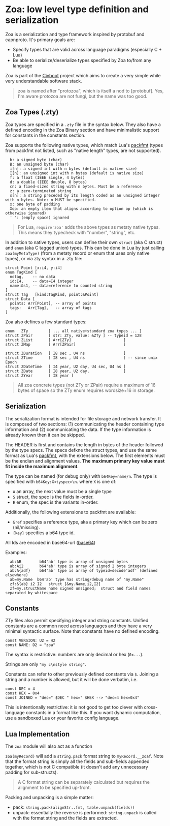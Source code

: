 # Zoa: low level type definition and serialization

Zoa is a serialization and type framework inspired by protobuf and capnproto.
It's primary goals are:

* Specify types that are valid across language paradigms (especially C + Lua)
* Be able to serialize/deserialize types specified by Zoa to/from any language

Zoa is part of the [Civboot] project which aims to create a very simple while
very understandable software stack.

> zoa is named after "protozoa", which is itself a nod to [protobuf]. Yes, I'm
  aware protozoa are not fungi, but the name was too good.

## Zoa Types (.zty)

Zoa types are specified in a `.zty` file in the syntax below. They also have a
defined encoding in the Zoa Binary section and have minimalistic support
for constants in the constants section.

Zoa supports the following native types, which match Lua's [packfmt][packfmt]
(types from packfmt not listed, such as "native length" types, are not supported).

```
  b: a signed byte (char)
  B: an unsigned byte (char)
  i[n]: a signed int with n bytes (default is native size)
  I[n]: an unsigned int with n bytes (default is native size)
  f: a float (IEEE single, 4 bytes)
  d: a double (IEEE double, 8 bytes)
  cn: a fixed-sized string with n bytes. Must be a reference
  z: a zero-terminated string
  s[n]: a string preceded by its length coded as an unsigned integer with n bytes. Note: n MUST be specified.
  x: one byte of padding
  Xop: an empty item that aligns according to option op (which is otherwise ignored)
  ' ': (empty space) ignored
```

> For Lua, `require'zoa'` adds the above types as metaty native types. This means
> they typecheck with "number", "string", etc.

In addition to native types, users can define their own `struct` (aka C struct)
and `enum` (aka C tagged union) types. This can be done in Lua by just calling
`zoa(myMetaType)` (from a metaty record or enum that uses only native types), or via zty syntax in a .zty file:

```
struct Point [x:i4, y:i4]
enum TagKind [
  notag,    -- no data
  id:I4,    -- data=I4 integer
  name:&s1, -- data=reference to counted string
]
struct Tag   [kind:TagKind, point:&Point]
struct Data [
  points: Arr[Point], -- array of points
  tags:   Arr[Tag],   -- array of tags
]
```

Zoa also defines a few standard types:

```
enum   ZTy         [ ... all native+standard zoa types ... ]
struct ZPair       [ str: ZTy, value: &ZTy ] -- typeid = 128
struct ZList       [ Arr[ZTy]                       ]
struct ZMap        [ Arr[ZPair]                     ]

struct ZDuration   [ I8 sec , U4 ns                 ]
struct ZTime       [ I8 sec , U4 ns                 ] -- since unix Epoch
struct ZDateTime   [ I4 year, U2 day, U4 sec, U4 ns ]
struct ZDate       [ I8 year, U2 day,               ]
struct ZYear       [ I8 year ]
```

> All zoa concrete types (not ZTy or ZPair) require a maximum of 16 bytes of space so the ZTy enum requires
wordsize+16 in storage.

## Serialization

The serialization format is intended for file storage and network transfer.
It is composed of two sections: (1) communicating the header containing type
information and (2) communicating the data. If the type information is already
known then it can be skipped.

The HEADER is first and contains the length in bytes of the header followed by the type specs.
The specs defkne the struct types, and use the same format as  Lua's [packfmt],
with the extensions below. The first elements must be
the endian and alignment values. **The maximum primary key value must fit inside the
maximum alignment**.

The type can be named (for debug only) with `b64Key=name/n`. The type is specified with `b64Key:X<tyspec>\n`.  where `X` is one of:

* `A` an array, the next value must be a single type
* `S` struct, the spec is the fields in-order.
* `E` enum, the spec is the variants in-order.

Additionally, the following extensions to packfmt are available:
* `&ref` specifies a reference type, aka a primary key which can be zero (nil/missing).
* `{key}` specifies a b64 type id.

All Ids are encoded in base64-url ([base64])

Examples:
```
  ab:AB        b64'ab' type is array of unsigned bytes
  ab:Ai2       b64'ab' type is array of signed 2 byte integers
  ab:A{adf}    b64'ab' type is array of typeid=decode'adf' (defined elsewhere)
  ab=my.Name  b64'ab' type has string/debug name of "my.Name"
  zf:&{ab} i2 I2   struct [&my.Name,i2,I2]
  zf=my.structName name signed unsigned;  struct and field names separated by whitespace
```

## Constants

ZTy files also permit specifying integer and string constants. Unified constants
are a common need across languages and they have a very minimal syntactic
surface. Note that constants have no defined encoding.

```
const VERSION: U2 = 42
const NAME: D2 = "zoa"
```

The syntax is restrictive: numbers are only decimal or hex (`0x...`).

Strings are only `"my c\nstyle string"`.

Constants can refer to other previously defined constants via `$`. Joining a
string and a number is allowed, but it will be done verbatim, i.e.

```
const DEC = 4
const HEX = 0x4
const JOINED = "dec=" $DEC " hex=" $HEX --> "dec=4 hex=0x4"
```

This is intentionally restrictive: it is not good to get too clever with cross-language constants in a format like this.
If you want dynamic computation, use
a sandboxed Lua or your favorite
config language.

## Lua Implementation

The `zoa` module will also act as a function

`zoa(myRecord)` will add a `string.pack` format string to `myRecord.__zoaf`.
Note that the format string is simply all the fields and sub-fields appended
together, which is not C compatible (it doesn't add any unnecessary padding for
sub-structs).

> A C format string can be separately calculated but requires the alignment
> to be specified up-front.

Packing and unpacking is a simple matter:
* pack: `string.pack(alignStr..fmt, table.unpack(fields))`
* unpack: essentially the reverse is performed: `string.unpack` is called
  with the format string and the fields are extracted.

[Civboot]: http://civboot.org
[packfmt]: https://www.lua.org/manual/5.3/manual.html#6.4.2
[base64]: https://base64.guru/standards/base64url
